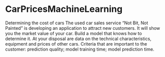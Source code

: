 # CarPricesMachineLearning

Determining the cost of cars
The used car sales service “Not Bit, Not Painted” is developing an application to attract new customers. It will show you the market value of your car.
Build a model that knows how to determine it. At your disposal are data on the technical characteristics, equipment and prices of other cars.
Criteria that are important to the customer:
prediction quality;
model training time;
model prediction time.
